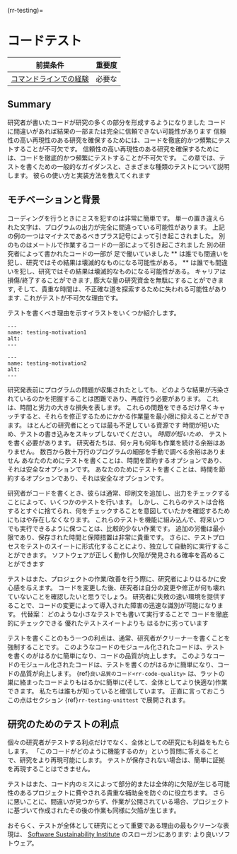 (rr-testing)=
# コードテスト

| 前提条件                                                                     | 重要度 |
| ------------------------------------------------------------------------ | --- |
| [コマンドラインでの経験](https://programminghistorian.org/en/lessons/intro-to-bash) | 必要な |

## Summary

研究者が書いたコードが研究の多くの部分を形成するようになりました コードに間違いがあれば結果の一部または完全に信頼できない可能性があります 信頼性の高い再現性のある研究を確保するためには、コードを徹底的かつ頻繁にテストすることが不可欠です。 信頼性の高い再現性のある研究を確保するためには、コードを徹底的かつ頻繁にテストすることが不可欠です。 この章では、テストを書くための一般的なガイダンスと、さまざまな種類のテストについて説明します。 彼らの使い方と実装方法を教えてくれます

## モチベーションと背景

コーディングを行うときにミスを犯すのは非常に簡単です。 単一の置き違えられた文字は、プログラムの出力が完全に間違っている可能性があります。 上記の例の一つはマイナスであるべきプラス記号によって引き起こされました。 別のものはメートルで作業するコードの一部によって引き起こされました 別の研究者によって書かれたコードの一部が 足で働いていました ** は誰でも間違いを犯し、研究ではその結果は壊滅的なものになる可能性がある。 ** は誰でも間違いを犯し、研究ではその結果は壊滅的なものになる可能性がある。 キャリアは損傷/終了することができます, 膨大な量の研究資金を無駄にすることができます, そして、貴重な時間は、不正確な道を探索するために失われる可能性があります. これがテストが不可欠な理由です。

テストを書くべき理由を示すイラストをいくつか紹介します。

```{figure}  ../figures/testing-motivation1.*
---
name: testing-motivation1
alt:
---
```

```{figure}  ../figures/testing-motivation2.*
---
name: testing-motivation2
alt:
---
```

研究発表前にプログラムの問題が収集されたとしても、どのような結果が汚染されているのかを把握することは困難であり、再度行う必要があります。 これは、時間と労力の大きな損失を表します。 これらの問題をできるだけ早くキャッチすると、それらを修正するためにかかる作業量を最小限に抑えることができます。 ほとんどの研究者にとっては最も不足している資源です 時間が短いため、テストの書き込みをスキップしないでください。 *時間が短いため、* テストを書く必要があります。 研究者たちは、何ヶ月も何年も作業を続ける余裕はありません。 数百から数十万行のプログラムの細部を手動で調べる余裕はありません あなたのためにテストを書くことは、時間を節約するオプションであり、それは安全なオプションです。 あなたのためにテストを書くことは、時間を節約するオプションであり、それは安全なオプションです。

研究者がコードを書くとき、彼らは通常、印刷文を追加し、出力をチェックすることによって、いくつかのテストを行います。 しかし、これらのテストは合格するとすぐに捨てられ、何をチェックすることを意図していたかを確認するためにもはや存在しなくなります。 これらのテストを機能に組み込んで、将来いつでも実行できるように保つことは、比較的少ない作業です。 追加の労働は最小限であり、保存された時間と保障措置は非常に貴重です。 さらに、テストプロセスをテストのスイートに形式化することにより、独立して自動的に実行することができます。 ソフトウェアが正しく動作し欠陥が発見される確率を高めることができます

テストはまた、プロジェクトの作業/改善を行う際に、研究者によりはるかに安心感を与えます。 コードを変更した後、研究者は自分の変更や修正が何も壊れていないことを確認したいと思うでしょう。 研究者に失敗の速い環境を提供することで、コードの変更によって導入された障害の迅速な識別が可能になります。 代替案： どのような小さなテストでも書いて実行することで コードを徹底的にチェックできる 優れたテストスイートよりも はるかに劣っています

テストを書くことのもう一つの利点は、通常、研究者がクリーナーを書くことを強制することです。 このようなコードのモジュール化されたコードは、テストを書くのがはるかに簡単になり、コードの品質が向上します。 このようなコードのモジュール化されたコードは、テストを書くのがはるかに簡単になり、コードの品質が向上します。
{ref}`良い品質のコード<rr-code-quality>` は、ラットの巣に絡まったコードよりもはるかに簡単に(そして、全体としてより快適な)作業できます。 私たちは誰もが知っていると確信しています。 正直に言っておこう この点はセクション {ref}`rr-testing-unittest` で展開されます。

## 研究のためのテストの利点

個々の研究者がテストする利点だけでなく、全体としての研究にも利益をもたらします。 「このコードがどのように機能するのか」という質問に答えることで、研究をより再現可能にします。 テストが保存されない場合は、簡単に証拠を再現することはできません。

テストはまた、コード内のミスによって部分的または全体的に欠陥が生じる可能性のあるプロジェクトに費やされる貴重な補助金を防ぐのに役立ちます。 さらに悪いことに、間違いが見つからず、作業が公開されている場合、プロジェクトに基づいて作成されたその後の作業も同様に欠陥が生じます。

おそらく、テストが全体として研究にとって重要である理由の最もクリーンな表現は、 [Software Sustainability Institute](https://www.software.ac.uk/) のスローガンにあります: より良いソフトウェア。
